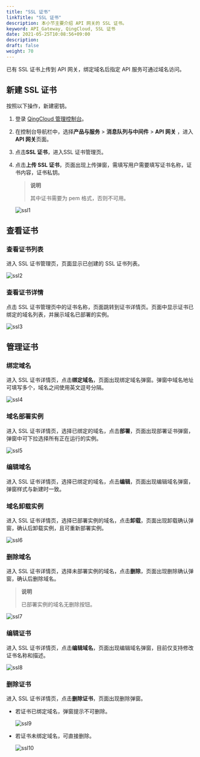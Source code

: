 ```yaml
---
title: "SSL 证书"
linkTitle: "SSL 证书"
description: 本小节主要介绍 API 网关的 SSL 证书。 
keyword: API_Gateway, QingCloud, SSL 证书
date: 2021-05-25T10:08:56+09:00
description:
draft: false
weight: 70
---
```


已有 SSL 证书上传到 API 网关，绑定域名后指定 API 服务可通过域名访问。

## 新建 SSL 证书

按照以下操作，新建密钥。

1. 登录 [QingCloud 管理控制台](https://console.qingcloud.com/login)。

2. 在控制台导航栏中，选择**产品与服务** > **消息队列与中间件** > **API 网关** ，进入**API 网关**页面。

3. 点击**SSL 证书**，进入SSL 证书管理页。

4. 点击**上传 SSL 证书**，页面出现上传弹窗，需填写用户需要填写证书名称，证书内容，证书私钥。

   > **说明**
   >
   > 其中证书需要为 pem 格式，否则不可用。

   ![ssl1](../_images/ssl1.png)

## 查看证书

### 查看证书列表

进入 SSL 证书管理页，页面显示已创建的 SSL 证书列表。

![ssl2](../_images/ssl2.png)

### 查看证书详情

点击 SSL 证书管理页中的证书名称，页面跳转到证书详情页。页面中显示证书已绑定的域名列表，并展示域名已部署的实例。

![ssl3](../_images/ssl3.png)



## 管理证书

### 绑定域名

进入 SSL 证书详情页，点击**绑定域名**，页面出现绑定域名弹窗。弹窗中域名地址可填写多个，域名之间使用英文逗号分隔。

![ssl4](../_images/ssl4.png)

### 域名部署实例

进入 SSL 证书详情页，选择已绑定的域名，点击**部署**，页面出现部署证书弹窗，弹窗中可下拉选择所有正在运行的实例。

![ssl5](../_images/ssl5.png)

### 编辑域名

进入 SSL 证书详情页，选择已绑定的域名，点击**编辑**，页面出现编辑域名弹窗，弹窗样式与新建时一致。

### 域名卸载实例

进入 SSL 证书详情页，选择已部署实例的域名，点击**卸载**，页面出现卸载确认弹窗，确认后卸载实例，且可重新部署实例。

![ssl6](../_images/ssl6.png)

### 删除域名

进入 SSL 证书详情页，选择未部署实例的域名，点击**删除**，页面出现删除确认弹窗，确认后删除域名。

> **说明**
>
> 已部署实例的域名无删除按钮。

![ssl7](../_images/ssl7.png)

### 编辑证书

进入 SSL 证书详情页，点击**编辑域名**，页面出现编辑域名弹窗，目前仅支持修改证书名称和描述。

![ssl8](../_images/ssl8.png)

### 删除证书

进入 SSL 证书详情页，点击**删除证书**，页面出现删除弹窗。

- 若证书已绑定域名，弹窗提示不可删除。

  ![ssl9](../_images/ssl9.png)

- 若证书未绑定域名，可直接删除。

  ![ssl10](../_images/ssl10.png)

